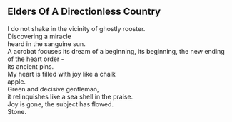 Elders Of A Directionless Country
---------------------------------
I do not shake in the vicinity of ghostly rooster.  
Discovering a miracle  
heard in the sanguine sun.  
A acrobat focuses its dream of a beginning, its beginning, the new ending of the heart order -  
its ancient pins.  
My heart is filled with joy like a chalk  
apple.  
Green and decisive gentleman,  
it relinquishes like a sea shell in the praise.  
Joy is gone, the subject has flowed.  
Stone.  
